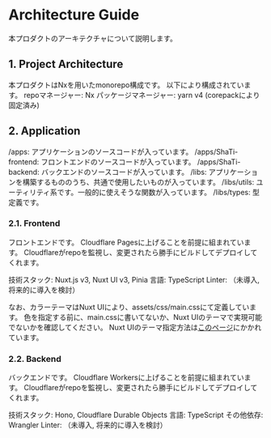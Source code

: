 # Architecture Guide

本プロダクトのアーキテクチャについて説明します。

## 1. Project Architecture

本プロダクトはNxを用いたmonorepo構成です。
以下により構成されています。
repoマネージャー: Nx
パッケージマネージャー: yarn v4 (corepackにより固定済み)

## 2. Application

/apps: アプリケーションのソースコードが入っています。
/apps/ShaTi-frontend: フロントエンドのソースコードが入っています。
/apps/ShaTi-backend: バックエンドのソースコードが入っています。
/libs: アプリケーションを構築するもののうち、共通で使用したいものが入っています。
/libs/utils: ユーティリティ系です。一般的に使えそうな関数が入っています。
/libs/types: 型定義です。

### 2.1. Frontend

フロントエンドです。
Cloudflare Pagesに上げることを前提に組まれています。
Cloudflareがrepoを監視し、変更されたら勝手にビルドしてデプロイしてくれます。

技術スタック: Nuxt.js v3, Nuxt UI v3, Pinia
言語: TypeScript
Linter: （未導入, 将来的に導入を検討）

なお、カラーテーマはNuxt UIにより、assets/css/main.cssにて定義しています。
色を指定する前に、main.cssに書いてないか、Nuxt UIのテーマで実現可能でないかを確認してください。
Nuxt UIのテーマ指定方法は[このページ](https://ui.nuxt.com/getting-started/theme)にかかれています。

### 2.2. Backend

バックエンドです。
Cloudflare Workersに上げることを前提に組まれています。
Cloudflareがrepoを監視し、変更されたら勝手にビルドしてデプロイしてくれます。

技術スタック: Hono, Cloudflare Durable Objects
言語: TypeScript
その他依存: Wrangler
Linter: （未導入, 将来的に導入を検討）
